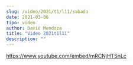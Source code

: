 ```yaml
---
slug: /video/2021/t1/l11/sabado
date: 2021-03-06
tipo: video
author: David Mendoza
title: "Video 2021t1l11"
description: ""
---
```


https://www.youtube.com/embed/mRCNjHTSnLc
